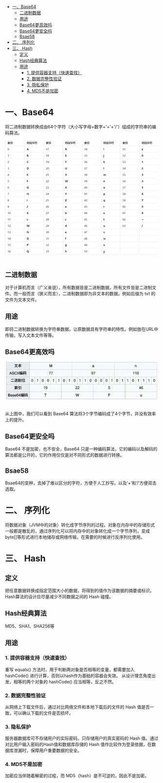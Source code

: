 <!-- TOC -->

- [一、Base64](#一base64)
    - [二进制数据](#二进制数据)
    - [用途](#用途)
    - [Base64更高效吗](#base64更高效吗)
    - [Base64更安全吗](#base64更安全吗)
    - [Bsae58](#bsae58)
- [二、 序列化](#二-序列化)
- [三、 Hash](#三-hash)
    - [定义](#定义)
    - [Hash经典算法](#hash经典算法)
    - [用途](#用途-1)
        - [1. 提供容器支持（快速查找）](#1-提供容器支持快速查找)
        - [2. 数据完整性验证](#2-数据完整性验证)
        - [3. 隐私保护](#3-隐私保护)
        - [4. MD5不是加密](#4-md5不是加密)

<!-- /TOC -->

# 一、Base64

将二进制数据转换成由64个字符（大小写字母+数字+'+'+'/'）组成的字符串的编码算法。
<div align="center"> <img src="../pictures//base64.png" /> </div><br>

## 二进制数据
对于计算机而言（广义来说），所有数据皆是二进制数据，所有文件皆是二进制文件。而一般而言（狭义而言），二进制数据即为非文本的数据。例如后缀为 txt 的文件为文本文件。

## 用途
即将二进制数据转换为字符串数据，让原数据具有字符串的特性。例如放在URL中传输，写入文本文件等等。

## Base64更高效吗

<div align="center"> <img src="../pictures//base64example.png" /> </div><br>

从上图中，我们可以看到 Base64 算法将3个字节编码成了4个字节，并没有效率上的提升。

## Base64更安全吗

Base64 不是加密，也不安全，Base64 只是一种编码算法，它的编码以及解码的算法都是公开的，它的作用仅仅是对不同形式的数据进行转换。

## Bsae58

Bsae64的变种，去掉了难以区分的字符，方便于人工抄写。以及‘+’和‘/’方便双击选取。

# 二、 序列化

将数据对象（JVM中的对象）转化成字节序列的过程。对象在内存中的存储形式一般都是散乱的，通过序列化可以将内存中的对象转化成一个字节序列，变成byte[]等形式进行本地储存或网络传输，在需要的时候进行反序列化使用。

# 三、 Hash

## 定义

把任意数据转换成指定范围大小的数据，将得到的值作为该数据的摘要或标识。
Hash算法的设计应尽量减少不同数据之间的 Hash 碰撞。

## Hash经典算法

MD5、SHA1、SHA256等

## 用途

### 1. 提供容器支持（快速查找）

重写 equals() 方法时，用于判断两对象是否相等的变量，都需要加入 hashCode() 进行计算，否则以hash作为基础的容器会失效。
从设计理念角度出发，相等的两个对象的 hashCode() 应当相等，反之不然。

### 2. 数据完整性验证

从网络上下载文件后，通过对比网络文件和本地下载后的文件的 Hash 值是否一致，可以确认下载的文件是否损坏。

### 3. 隐私保护

服务器数据库可不存储用户的实际密码，只存储用户的真实密码的 Hash 值。通过对比用户输入密码的Hash值和数据库存储的 Hash 值作比较作为登录依据，在数据库泄漏时，保障用户重要数据的安全。

### 4. MD5不是加密

加密应当伴随着解密的过程，而 MD5（hash）是不可逆的，因此不是加密。
